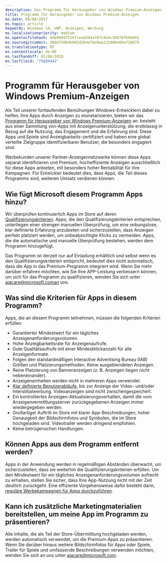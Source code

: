 ```yaml
---
description: Das Programm für Herausgeber von Windows Premium-Anzeigen besteht aus einer Sammlung von-Apps mit Anzeigenunterstützung, auf die Partner-Anzeigennetzwerke mit Premium, hocheffizienten Anzeigen abzielen. Apps, die an diesem Programm teilnehmen, sind erstklassig in Bezug auf die Nutzung, das Engagement und die Erfahrung.
title: Programm für Herausgeber von Windows Premium-Anzeigen
ms.date: 09/08/2017
ms.topic: article
keywords: Windows 10, UWP, Anzeigen, Werbung
ms.localizationpriority: medium
ms.openlocfilehash: 4db99097516fcead384af6fc9e4c588707b96d41
ms.sourcegitcommit: 26bb75084b9d2d2b4a76d4aa131066e8da716679
ms.translationtype: MT
ms.contentlocale: de-DE
ms.lasthandoff: 01/06/2020
ms.locfileid: "75684442"
---
```

# <a name="windows-premium-ads-publishers-program"></a>Programm für Herausgeber von Windows Premium-Anzeigen

Als Teil unserer fortlaufenden Bemühungen Windows-Entwicklern dabei zu helfen, ihre Apps durch Anzeigen zu monetarisieren, bieten wir das [Programm für Herausgeber von Windows Premium-Anzeigen](https://www.windowspremiumapps.com) an. besteht aus einer Sammlung von-Apps mit Anzeigenunterstützung, die erstklassig in Bezug auf die Nutzung, das Engagement und die Erfahrung sind. Diese Apps und Spiele sind Anzeigbarkeits-zertifiziert und haben eine global verteilte Zielgruppe identifizierbarer Benutzer, die besonders engagiert sind.

Werbekunden unserer Partner-Anzeigennetzwerke können diese Apps separat identifizieren und Premium, hocheffiziente Anzeigen ausschließlich für diese Apps anbieten, mit besonders hoher Rentabilität für ihre Kampagnen. Für Entwickler bedeutet dies, dass Apps, die Teil dieses Programms sind, weiteren Umsatz verdienen können.

## <a name="how-does-microsoft-add-apps-to-this-program"></a>Wie fügt Microsoft diesem Programm Apps hinzu? 

Wir überprüfen kontinuierlich Apps im Store auf deren [Qualifizierungskriterien](#what-are-the-criteria-for-apps-in-the-program). Apps, die den Qualifizierungskriterien entsprechen, unterliegen einer strengen manuellen Überprüfung, um eine reibungslose, klar definierte Erfahrung anzubieten und sicherzustellen, dass Anzeigen perfekt platziert werden, um unbeabsichtigte Klicks zu vermeiden. Apps, die die automatische und manuelle Überprüfung bestehen, werden dem Programm hinzugefügt.

Das Programm ist derzeit nur auf Einladung erhältlich und selbst wenn es den Qualifizierungskriterien entspricht, bedeutet dies nicht automatisch, dass die App in das Premium-Programm integriert wird. Wenn Sie mehr darüber erfahren möchten, wie Sie Ihre APP-Leistung verbessern können, um sich für das Programm zu qualifizieren, wenden Sie sich unter aiacare@microsoft.coman uns.

## <a name="what-are-the-criteria-for-apps-in-the-program"></a>Was sind die Kriterien für Apps in diesem Programm?

Apps, die an diesem Programm teilnehmen, müssen die folgenden Kriterien erfüllen:

* Garantierter Mindestwert für ein tägliches Anzeigenanforderungsvolumen. 
* Hohe Anzeigbarkeitsrate für Anzeigenaufrufe. 
* Gute Qualitätsaufrufe mit einer Mindestklickanzahl für alle Anzeigenformate. 
* Folgen den standardmäßigen Interactive Advertising Bureau (IAB) Größen und Platzierungsmethoden. Keine ausgeblendeten Anzeigen.
* Reine Platzierung von Banneranzeigen (z. B. Anzeigen liegen nicht nebeneinander).
* Anzeigeneinheiten werden nicht in mehreren Apps verwendet.
* [Klar definierte Benutzerabläufe](https://blogs.windows.com/buildingapps/2017/08/31/best-practices-using-video-ads-windows-apps/), bis zur Anzeige der Video- und/oder Interstitialwerbung. Videoanzeigen sind nicht zwischengespeichert. 
* Ein kontrolliertes Anzeigen-Aktualisierungsverhalten, damit die vom Anzeigenvermittlungsserver zurückgegebenen Anzeigen immer wiedergegeben werden.
* Großartiger Auftritt im Store mit klarer App-Beschreibungen, hoher Genauigkeit der Bildschirmfotos und Symbolen, die im Store hochgeladen sind. Videotrailer werden dringend empfohlen.
* Keine betrügerischen Handlungen.

## <a name="can-apps-get-removed-from-the-program"></a>Können Apps aus dem Programm entfernt werden?

Apps in der Anwendung werden in regelmäßigen Abständen überwacht, um sicherzustellen, dass sie weiterhin die Qualifizierungskriterien erfüllen. Um den Mindestwert für ein tägliches Anzeigenanforderungsvolumen aufrecht zu erhalten, stellen Sie sicher, dass Ihre App-Nutzung nicht mit der Zeit deutlich zurückgeht. Eine effiziente Vorgehensweise dafür besteht darin, [reguläre Werbekampagnen für Apps durchzuführen](https://developer.microsoft.com/store/promote-your-apps).

## <a name="can-i-provide-additional-marketing-material-to-showcase-my-app-in-the-program"></a>Kann ich zusätzliche Marketingmaterialien bereitstellen, um meine App im Programm zu präsentieren? 

Alle Inhalte, die als Teil der Store-Übermittlung hochgeladen werden, werden automatisch verwendet, um die Premium-Apps zu präsentieren. Wenn Sie darüber hinaus weitere Bildschirmfotos für Apps oder Spiele, Trailer für Spiele und umfassende Beschreibungen verwenden möchten, wenden Sie sich an uns unter aiacare@microsoft.com.
